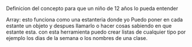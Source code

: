 Definicion del concepto para que un niño de 12 años lo pueda entender

Array: esto funciona como una estanteria donde yo Puedo poner en cada estante un objeto y despues llamarlo o hacer cosas sabiendo en que estante esta. con esta herramienta puedo crear listas de cualquier tipo por ejemplo los dias de la semana o los nombres de una clase.
